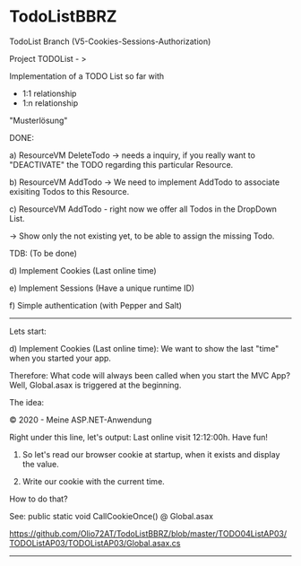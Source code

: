 # TodoListBBRZ
TodoList 
Branch (V5-Cookies-Sessions-Authorization)

Project TODOList - >

Implementation of a TODO List so far with
- 1:1 relationship
- 1:n relationship

"Musterlösung"

DONE: 

a) ResourceVM DeleteTodo -> needs a inquiry, if you really want to "DEACTIVATE"
the TODO regarding this particular Resource.

b) ResourceVM AddTodo -> We need to implement AddTodo to associate exisiting Todos
to this Resource.

c) ResourceVM AddTodo - right now we offer all Todos in the DropDown List.

-> Show only the not existing yet, to be able to assign the missing Todo. 


TDB: (To be done)

d) Implement Cookies (Last online time)

e) Implement Sessions (Have a unique runtime ID)

f) Simple authentication (with Pepper and Salt) 


--------------------------

Lets start: 

d) Implement Cookies (Last online time):
We want to show the last "time" when you started your app.

Therefore: What code will always been called when you start the MVC App?
Well, Global.asax is triggered at the beginning. 

The idea: 

© 2020 - Meine ASP.NET-Anwendung

Right under this line, let's output: 
Last online visit 12:12:00h. Have fun!


1) So let's read our browser cookie at startup, when it exists and display the value. 

2) Write our cookie with the current time. 

How to do that?

See: public static void CallCookieOnce() @ Global.asax

https://github.com/Olio72AT/TodoListBBRZ/blob/master/TODO04ListAP03/TODOListAP03/TODOListAP03/Global.asax.cs

-------------------------------


